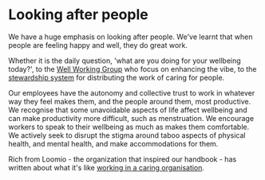 # Looking after people

We have a huge emphasis on looking after people. We've learnt that when people are feeling happy and well, they do great work.

Whether it is the daily question, 'what are you doing for your wellbeing today?', to the [Well Working Group](well_working_group.md) who focus on enhancing the vibe, to the [stewardship system](stewarding.md) for distributing the work of caring for people.

Our employees have the autonomy and collective trust to work in whatever way they feel makes them, and the people around them, most productive. We recognise that some unavoidable aspects of life affect wellbeing and can make productivity more difficult, such as menstruation. We encourage workers to speak to their wellbeing as much as makes them comfortable. We actively seek to disrupt the stigma around taboo aspects of physical health, and mental health, and make accommodations for them.

Rich from Loomio - the organization that inspired our handbook - has written about what it's like [working in a caring organisation](https://medium.com/enspiral-tales/a-caring-organisation-5319f81c420f#.11angmlxu).
